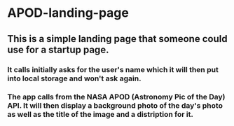 # APOD-landing-page

## This is a simple landing page that someone could use for a startup page.

### It calls initially asks for the user's name which it will then put into local storage and won't ask again.

### The app calls from the NASA APOD (Astronomy Pic of the Day) API. It will then display a background photo of the day's photo as well as the title of the image and a distription for it.
